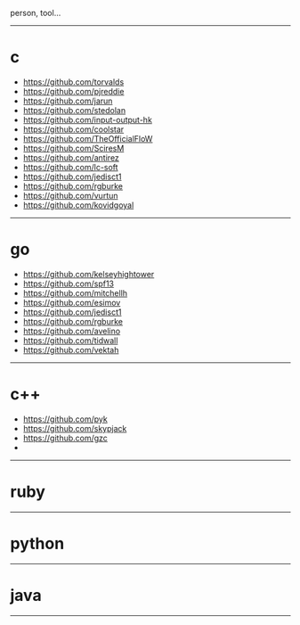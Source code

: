 person, tool...

---
# c
- https://github.com/torvalds
- https://github.com/pjreddie
- https://github.com/jarun
- https://github.com/stedolan
- https://github.com/input-output-hk
- https://github.com/coolstar
- https://github.com/TheOfficialFloW
- https://github.com/SciresM 
- https://github.com/antirez
- https://github.com/lc-soft
- https://github.com/jedisct1
- https://github.com/rgburke
- https://github.com/vurtun
- https://github.com/kovidgoyal
---
# go
- https://github.com/kelseyhightower
- https://github.com/spf13
- https://github.com/mitchellh
- https://github.com/esimov
- https://github.com/jedisct1 
- https://github.com/rgburke
- https://github.com/avelino
- https://github.com/tidwall
- https://github.com/vektah
---
# c++
- https://github.com/pyk
- https://github.com/skypjack
- https://github.com/gzc
- 
---
# ruby
---
# python
---
# java
---






















#

